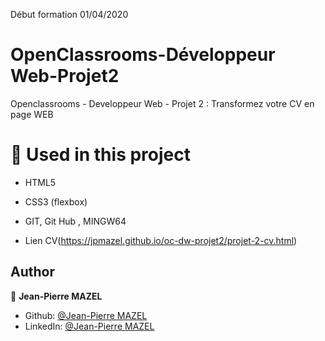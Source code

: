 Début formation 01/04/2020
# OpenClassrooms-Développeur Web-Projet2
Openclassrooms - Developpeur Web - Projet 2 : Transformez votre CV en page WEB
# 🔨 Used in this project

* HTML5
* CSS3 (flexbox)
* GIT, Git Hub , MINGW64

* Lien CV(https://jpmazel.github.io/oc-dw-projet2/projet-2-cv.html)





## Author

👤 **Jean-Pierre MAZEL**

* Github: [@Jean-Pierre MAZEL](https://github.com/jpmazel)
* LinkedIn: [@Jean-Pierre MAZEL](https://www.linkedin.com/in/jeanpierremazel/)

